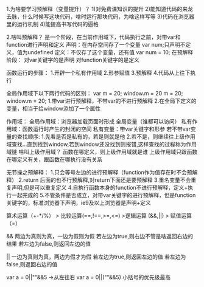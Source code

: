 1.为啥要学习预解释（变量提升）？
1)对免费课知识的提升
2)能知道代码的来龙去脉，什么时候写这块代码，啥时运行那块代码，为啥这样写等
3)代码在浏览器里的运行机制
4)能提高书写代码的逼格

2.啥叫预解释？
是一个阶段，在当前作用域下，代码执行之前，对带var和function进行声明和定义
声明：在内存空间存了一个变量 var num;只声明不定义，值为undefined
定义：不仅存了这个变量，还有值 var num = 10;
在预解释阶段：
对var关键字的是声明
对function关键字的是定义   

函数运行的步骤：
1.开辟一个私有作用域
2.形参赋值
3.预解释
4.代码从上往下执行 

全局作用域下以下两行代码的区别：
var m = 20; window.m = 20
m = 20; window.m = 20;
1.带var进行预解释，不带var的不进行预解释
2.在全局下定义的变量，相当于给window添加了一个属性

作用域：
全局作用域：浏览器加载页面时形成  全局变量（谁都可以访问）
私有作用域：函数运行时产生的封闭的空间 私有变量：带var关键字和形参
    若不带var变量的查找顺序:
    1.先看是否是私有的，若是则就是他
    2.若不是，则继续往上级作用域查找...直到找到window,若到window还没找到则报错,这样查找的过程称为作用域链
    啥叫上级作用域？
    函数在哪定义，则上级作用域就是谁
    上级作用域只跟函数在哪定义有关，跟函数在哪执行没有关系
    
无节操之预解释：
1.只会等号左边的进行预解释（function作为值存在时不会预解释）
2.return 后面的也不行预解释,对return下面还是要预解释
3.重名变量不会重复声明,但是可以重复定义
4.自执行函数本身的function不进行预解释，定义+执行一起完成的
5.不管条件是否成立，对带var关键字的进行预解释，但是function关键字的，标准浏览器下声明，ie9及以上浏览器是声明+定义

算术运算（+-*/%） > 比较运算(==,!==,>=,<=) >逻辑运算 (&&,||) > 赋值运算（=）
    
&& 两边为真则为真，一边为假则为假
   若左边为true,则右边不管是啥返回右边的结果 
   若左边为false,则返回左边的值
   
|| 一边为真则为真，两边为假才为假
   若左边为true,则返回左边的值
   若左边为false,则返回右边的值
   
   var a = 0||""&&5
   ->从左往右
   var a = 0||(""&&5)  小括号的优先级最高
   
   
   


